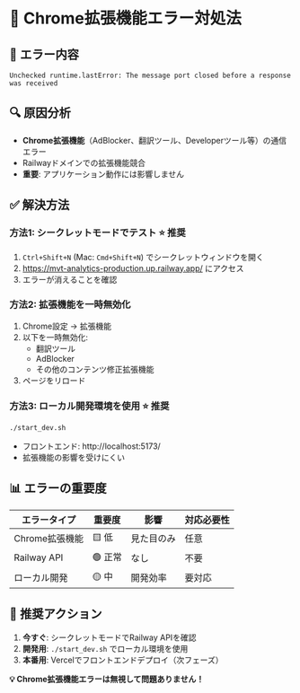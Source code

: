 # 🔧 Chrome拡張機能エラー対処法

## 🚨 **エラー内容**
```
Unchecked runtime.lastError: The message port closed before a response was received
```

## 🔍 **原因分析**
- **Chrome拡張機能**（AdBlocker、翻訳ツール、Developerツール等）の通信エラー
- Railwayドメインでの拡張機能競合
- **重要**: アプリケーション動作には影響しません

## ✅ **解決方法**

### **方法1: シークレットモードでテスト** ⭐ **推奨**
1. `Ctrl+Shift+N` (Mac: `Cmd+Shift+N`) でシークレットウィンドウを開く
2. https://mvt-analytics-production.up.railway.app/ にアクセス
3. エラーが消えることを確認

### **方法2: 拡張機能を一時無効化**
1. Chrome設定 → 拡張機能
2. 以下を一時無効化:
   - 翻訳ツール
   - AdBlocker
   - その他のコンテンツ修正拡張機能
3. ページをリロード

### **方法3: ローカル開発環境を使用** ⭐ **推奨**
```bash
./start_dev.sh
```
- フロントエンド: http://localhost:5173/
- 拡張機能の影響を受けにくい

## 📊 **エラーの重要度**

| エラータイプ | 重要度 | 影響 | 対応必要性 |
|------------|--------|------|-----------|
| Chrome拡張機能 | 🟨 低 | 見た目のみ | 任意 |
| Railway API | 🟢 正常 | なし | 不要 |
| ローカル開発 | 🟡 中 | 開発効率 | 要対応 |

## 🎯 **推奨アクション**

1. **今すぐ**: シークレットモードでRailway APIを確認
2. **開発用**: `./start_dev.sh` でローカル環境を使用
3. **本番用**: Vercelでフロントエンドデプロイ（次フェーズ）

**💡 Chrome拡張機能エラーは無視して問題ありません！** 